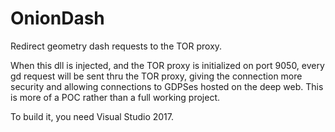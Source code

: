 # OnionDash
Redirect geometry dash requests to the TOR proxy.

When this dll is injected, and the TOR proxy is initialized on port 9050, every gd request will be sent thru the TOR proxy, giving the connection more security and allowing connections to GDPSes hosted on the deep web. This is more of a POC rather than a full working project.

To build it, you need Visual Studio 2017.
